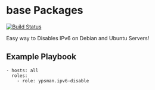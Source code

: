 base Packages
=============
[![Build Status](https://travis-ci.org/ypsman/ansible-ipv6-disable.svg?branch=master)](https://travis-ci.org/ypsman/ansible-ipv6-disable)

Easy way to Disables IPv6 on Debian and Ubuntu Servers!

Example Playbook
----------------

    - hosts: all
      roles:
        - role: ypsman.ipv6-disable
